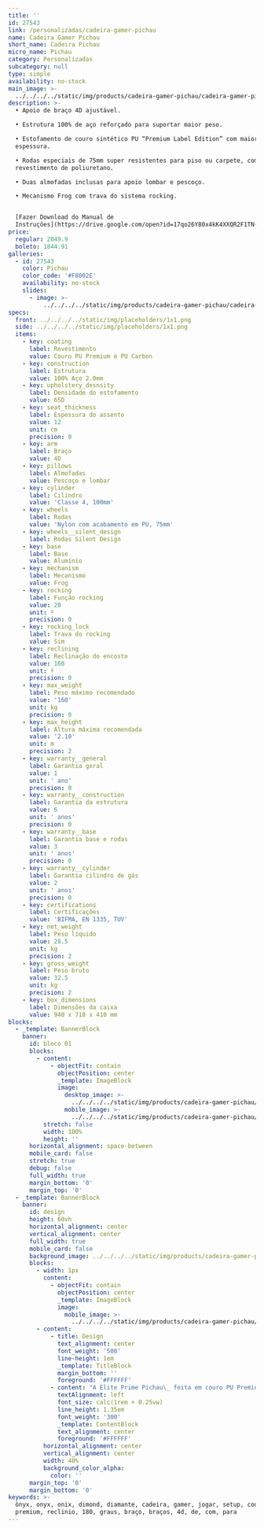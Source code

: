 ```yaml
---
title: ''
id: 27543
link: /personalizadas/cadeira-gamer-pichau
name: Cadeira Gamer Pichau
short_name: Cadeira Pichau
micro_name: Pichau
category: Personalizadas
subcategory: null
type: simple
availability: no-stock
main_image: >-
  ../../../../static/img/products/cadeira-gamer-pichau/cadeira-gamer-pichau-00.jpg
description: >-
  • Apoio de braço 4D ajustável.  

  • Estrutura 100% de aço reforçado para suportar maior peso.  

  • Estofamento de couro sintético PU “Premium Label Edition” com maior
  espessura.  

  • Rodas especiais de 75mm super resistentes para piso ou carpete, com
  revestimento de poliuretano.  

  • Duas almofadas inclusas para apoio lombar e pescoço.  

  • Mecanismo Frog com trava do sistema rocking.


  [Fazer Download do Manual de
  Instruções](https://drive.google.com/open?id=17qo26Y80x4kK4XXQR2F1TN-qqdkmXAc4)
price:
  regular: 2049.9
  boleto: 1844.91
galleries:
  - id: 27543
    color: Pichau
    color_code: '#F8002E'
    availability: no-stock
    slides:
      - image: >-
          ../../../../static/img/products/cadeira-gamer-pichau/cadeira-gamer-pichau-00.jpg
specs:
  front: ../../../../static/img/placeholders/1x1.png
  side: ../../../../static/img/placeholders/1x1.png
  items:
    - key: coating
      label: Revestimento
      value: Couro PU Premium e PU Carbon
    - key: construction
      label: Estrutura
      value: 100% Aço 2.0mm
    - key: upholstery_desnsity
      label: Densidade do estofamento
      value: 65D
    - key: seat_thickness
      label: Espessura do assento
      value: 12
      unit: cm
      precision: 0
    - key: arm
      label: Braço
      value: 4D
    - key: pillows
      label: Almofadas
      value: Pescoço e lombar
    - key: cylinder
      label: Cilindro
      value: 'Classe 4, 100mm'
    - key: wheels
      label: Rodas
      value: 'Nylon com acabamento em PU, 75mm'
    - key: wheels__silent_design
      label: Rodas Silent Design
    - key: base
      label: Base
      value: Alumínio
    - key: mechanism
      label: Mecanismo
      value: Frog
    - key: rocking
      label: Função rocking
      value: 20
      unit: º
      precision: 0
    - key: rocking_lock
      label: Trava do rocking
      value: Sim
    - key: reclining
      label: Reclinação do encosto
      value: 160
      unit: º
      precision: 0
    - key: max_weight
      label: Peso máximo recomendado
      value: '160'
      unit: kg
      precision: 0
    - key: max_height
      label: Altura máxima recomendada
      value: '2.10'
      unit: m
      precision: 2
    - key: warranty__general
      label: Garantia geral
      value: 1
      unit: ' ano'
      precision: 0
    - key: warranty__construction
      label: Garantia da estrutura
      value: 6
      unit: ' anos'
      precision: 0
    - key: warranty__base
      label: Garantia base e rodas
      value: 3
      unit: ' anos'
      precision: 0
    - key: warranty__cylinder
      label: Garantia cilindro de gás
      value: 2
      unit: ' anos'
      precision: 0
    - key: certifications
      label: Certificações
      value: 'BIFMA, EN 1335, TUV'
    - key: net_weight
      label: Peso líquido
      value: 28.5
      unit: kg
      precision: 2
    - key: gross_weight
      label: Peso bruto
      value: 32.5
      unit: kg
      precision: 2
    - key: box_dimensions
      label: Dimensões da caixa
      value: 940 x 710 x 410 mm
blocks:
  - _template: BannerBlock
    banner:
      id: bloco 01
      blocks:
        - content:
            - objectFit: contain
              objectPosition: center
              _template: ImageBlock
              image:
                desktop_image: >-
                  ../../../../static/img/products/cadeira-gamer-pichau/banner-01.jpg
                mobile_image: >-
                  ../../../../static/img/products/cadeira-gamer-pichau/banner-01.jpg
          stretch: false
          width: 100%
          height: ''
      horizontal_alignment: space-between
      mobile_card: false
      stretch: true
      debug: false
      full_width: true
      margin_bottom: '0'
      margin_top: '0'
  - _template: BannerBlock
    banner:
      id: design
      height: 60vh
      horizontal_alignment: center
      vertical_alignment: center
      full_width: true
      mobile_card: false
      background_image: ../../../../static/img/products/cadeira-gamer-pichau/banner-02.jpg
      blocks:
        - width: 1px
          content:
            - objectFit: contain
              objectPosition: center
              _template: ImageBlock
              image:
                mobile_image: >-
                  ../../../../static/img/products/cadeira-gamer-pichau/banner-02.jpg
        - content:
            - title: Design
              text_alignment: center
              font_weight: '500'
              line-height: 1em
              _template: TitleBlock
              margin_bottom: ''
              foreground: '#FFFFFF'
            - content: "A Elite Prime Pichau\_ feita em couro PU Premium possui laterais brancas e logo estampado no encosto.\n\nConta com todos as especificações de uma Elite Series."
              textAlignment: left
              font_size: calc(1rem + 0.25vw)
              line_height: 1.35em
              font_weight: '300'
              _template: ContentBlock
              text_alignment: center
              foreground: '#FFFFFF'
          horizontal_alignment: center
          vertical_alignment: center
          width: 40%
          background_color_alpha:
            color: ''
      margin_top: '0'
      margin_bottom: '0'
keywords: >-
  ônyx, onyx, onix, dimond, diamante, cadeira, gamer, jogar, setup, couro, pu,
  premium, reclinio, 180, graus, braço, braços, 4d, de, com, para
---
```

